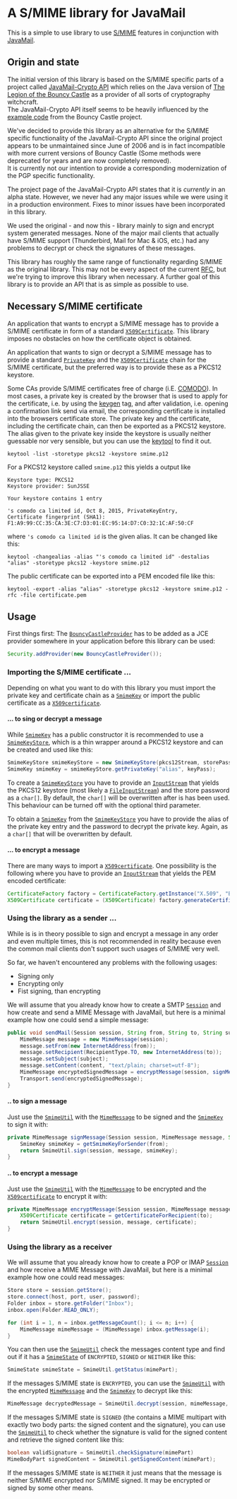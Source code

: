 # A S/MIME library for JavaMail

This is a simple to use library to use [S/MIME](https://en.wikipedia.org/wiki/S/MIME) features in conjunction with [JavaMail](http://www.oracle.com/technetwork/java/javamail/index.html).

## Origin and state

The initial version of this library is based on the S/MIME specific parts of a project called [JavaMail-Crypto API](http://javamail-crypto.sourceforge.net/) which relies on the Java version of [The Legion of the Bouncy Castle](http://www.bouncycastle.org/java.html) as a provider of all sorts of cryptography witchcraft.  
The JavaMail-Crypto API itself seems to be heavily influenced by the [example code](http://grepcode.com/file/repo1.maven.org/maven2/org.bouncycastle/bcmail-jdk16/1.46/org/bouncycastle/mail/smime/examples) from the Bouncy Castle project.

We've decided to provide this library as an alternative for the S/MIME specific functionality of the JavaMail-Crypto API since the original project appears to be unmaintained since June of 2006 and is in fact incompatible with more current versions of Bouncy Castle (Some methods were deprecated for years and are now completely removed).  
It is currently not our intention to provide a corresponding modernization of the PGP specific functionality.

The project page of the JavaMail-Crypto API states that it is *currently* in an alpha state. However, we never had any major issues while we were using it in a production environment. Fixes to minor issues have been incorporated in this library.

We used the original - and now this - library mainly to sign and encrypt system generated messages.
None of the major mail clients that actually have S/MIME support (Thunderbird, Mail for Mac & iOS, etc.) had any problems to decrypt or check the signatures of these messages.

This library has roughly the same range of functionality regarding S/MIME as the original library. This may not be every aspect of the current [RFC](https://tools.ietf.org/html/rfc5751), but we're trying to improve this library when necessary. A further goal of this library is to provide an API that is as simple as possible to use.

## Necessary S/MIME certificate

An application that wants to encrypt a S/MIME message has to provide a S/MIME certificate in form of a standard [`X509Certificate`](http://docs.oracle.com/javase/7/docs/api/java/security/cert/X509Certificate.html).
This library imposes no obstacles on how the certificate object is obtained.

An application that wants to sign or decrypt a S/MIME message has to provide a standard [`PrivateKey`](http://docs.oracle.com/javase/7/docs/api/java/security/PrivateKey.html) and the [`X509Certificate`](http://docs.oracle.com/javase/7/docs/api/java/security/cert/X509Certificate.html) chain for the S/MIME certificate, but the preferred way is to provide these as a PKCS12 keystore.

Some CAs provide S/MIME certificates free of charge (i.E. [COMODO](https://secure.comodo.com/products/frontpage?area=SecureEmailCertificate)). In most cases, a private key is created by the browser that is used to apply for the certificate, i.e. by using the [keygen](http://www.w3schools.com/tags/tag_keygen.asp) tag, and after validation, i.e. opening a confirmation link send via email, the corresponding certificate is installed into the browsers certificate store. The private key and the certificate, including the certificate chain, can then be exported as a PKCS12 keystore. The alias given to the private key inside the keystore is usually neither guessable nor very sensible, but you can use the [keytool](https://docs.oracle.com/javase/7/docs/technotes/tools/windows/keytool.html) to find it out.

```shell
keytool -list -storetype pkcs12 -keystore smime.p12
```
	
For a PKCS12 keystore called `smime.p12` this yields a output like

```
Keystore type: PKCS12
Keystore provider: SunJSSE

Your keystore contains 1 entry

's comodo ca limited id, Oct 8, 2015, PrivateKeyEntry, 
Certificate fingerprint (SHA1): F1:A9:99:CC:35:CA:3E:C7:D3:01:EC:95:14:D7:C0:32:1C:AF:50:CF
```
 
where `'s comodo ca limited id` is the given alias. It can be changed like this:

```shell
keytool -changealias -alias "'s comodo ca limited id" -destalias "alias" -storetype pkcs12 -keystore smime.p12
```

The public certificate can be exported into a PEM encoded file like this:

```shell
keytool -export -alias "alias" -storetype pkcs12 -keystore smime.p12 -rfc -file certificate.pem
```
	
## Usage

First things first: The [`BouncyCastleProvider`](http://www.bouncycastle.org/docs/docs1.5on/org/bouncycastle/jce/provider/BouncyCastleProvider.html) has to be added as a JCE provider somewhere in your application before this library can be used:

```java
Security.addProvider(new BouncyCastleProvider());
```
	
### Importing the S/MIME certificate ...

Depending on what you want to do with this library you must import the private key and certificate chain as a [`SmimeKey`](http://markenwerk.github.io/java-utils-mail-smime/javadoc/net/markenwerk/utils/mail/smime/SmimeKey.html) or import the public certificate as a [`X509certificate`](http://docs.oracle.com/javase/7/docs/api/java/security/cert/X509Certificate.html). 

#### ... to sing or decrypt a message

While [`SmimeKey`](http://markenwerk.github.io/java-utils-mail-smime/javadoc/net/markenwerk/utils/mail/smime/SmimeKey.html) has a public constructor it is recommended to use a [`SmimeKeyStore`](http://markenwerk.github.io/java-utils-mail-smime/javadoc/net/markenwerk/utils/mail/smime/SmimeKeyStore.html), which is a thin wrapper around a PKCS12 keystore and can be created and used like this:

```java
SmimeKeyStore smimeKeyStore = new SmimeKeyStore(pkcs12Stream, storePass);
SmimeKey smimeKey = smimeKeyStore.getPrivateKey("alias", keyPass);
```

To create a [`SmimeKeyStore`](http://markenwerk.github.io/java-utils-mail-smime/javadoc/net/markenwerk/utils/mail/smime/SmimeKeyStore.html) you have to provide an [`InputStream`](http://docs.oracle.com/javase/7/docs/api/java/io/InputStream.html) that yields the PKCS12 keystore (most likely a [`FileInputStream`](http://docs.oracle.com/javase/7/docs/api/java/io/FileInputStream.html)) and the store password as a `char[]`. By default, the `char[]` will be overwritten after is has been used. This behaviour can be turned off with the optional third parameter.

To obtain a [`SmimeKey`](http://markenwerk.github.io/java-utils-mail-smime/javadoc/net/markenwerk/utils/mail/smime/SmimeKey.html) from the [`SmimeKeyStore`](http://markenwerk.github.io/java-utils-mail-smime/javadoc/net/markenwerk/utils/mail/smime/SmimeKeyStore.html) you have to provide the alias of the private key entry and the password to decrypt the private key. Again, as a `char[]` that will be overwritten by default.

#### ... to encrypt a message

There are many ways to import a [`X509certificate`](http://docs.oracle.com/javase/7/docs/api/java/security/cert/X509Certificate.html). One possibility is the following where you have to provide an [`InputStream`](http://docs.oracle.com/javase/7/docs/api/java/io/InputStream.html) that yields the PEM encoded certificate:

```java
CertificateFactory factory = CertificateFactory.getInstance("X.509", "BC");
X509Certificate certificate = (X509Certificate) factory.generateCertificate(pemStream);
```
	
### Using the library as a sender ...

While is is in theory possible to sign and encrypt a message in any order and even multiple times, this is not recommended in reality because even the common mail clients don't support such usages of S/MIME very well.

So far, we haven't encountered any problems with the following usages:

 - Signing only
 - Encrypting only
 - Fist signing, than encrypting
 
We will assume that you already know how to create a SMTP [`Session`](https://javamail.java.net/nonav/docs/api/javax/mail/Session.html) and how create and send a MIME Message with JavaMail, but here is a minimal example how one could send a simple message:

```java
public void sendMail(Session session, String from, String to, String subject, String content) throws Exception {
	MimeMessage message = new MimeMessage(session);
	message.setFrom(new InternetAddress(from));
	message.setRecipient(RecipientType.TO, new InternetAddress(to));
	message.setSubject(subject);
	message.setContent(content, "text/plain; charset=utf-8");
	MimeMessage encryptedSignedMessage = encryptMessage(session, signMessage(session, message, from), to);
	Transport.send(encryptedSignedMessage);
}
```

#### .. to sign a message

Just use the [`SmimeUtil`](http://markenwerk.github.io/java-utils-mail-smime/javadoc/net/markenwerk/utils/mail/smime/SmimeUtil.html) with the [`MimeMessage`](https://javamail.java.net/nonav/docs/api/javax/mail/internet/MimeMessage.html) to be signed and the [`SmimeKey`](http://markenwerk.github.io/java-utils-mail-smime/javadoc/net/markenwerk/utils/mail/smime/SmimeKey.html) to sign it with:

```java
private MimeMessage signMessage(Session session, MimeMessage message, String from) throws Exception {
	SmimeKey smimeKey = getSmimeKeyForSender(from);
	return SmimeUtil.sign(session, message, smimeKey);
}
```

#### .. to encrypt a message

Just use the [`SmimeUtil`](http://markenwerk.github.io/java-utils-mail-smime/javadoc/net/markenwerk/utils/mail/smime/SmimeUtil.html) with the [`MimeMessage`](https://javamail.java.net/nonav/docs/api/javax/mail/internet/MimeMessage.html) to be encrypted and the [`X509certificate`](http://docs.oracle.com/javase/7/docs/api/java/security/cert/X509Certificate.html) to encrypt it with:

```java
private MimeMessage encryptMessage(Session session, MimeMessage message, String to) throws Exception {
	X509Certificate certificate = getCertificateForRecipient(to);
	return SmimeUtil.encrypt(session, message, certificate);
}
```

### Using the library as a receiver

We will assume that you already know how to create a POP or IMAP [`Session`](https://javamail.java.net/nonav/docs/api/javax/mail/Session.html) and how receive a MIME Message with JavaMail, but here is a minimal example how one could read messages:

```java
Store store = session.getStore();
store.connect(host, port, user, password);
Folder inbox = store.getFolder("Inbox");
inbox.open(Folder.READ_ONLY);

for (int i = 1, n = inbox.getMessageCount(); i <= n; i++) {
	MimeMessage mimeMessage = (MimeMessage) inbox.getMessage(i);
}
```
	
You can then use the [`SmimeUtil`](http://markenwerk.github.io/java-utils-mail-smime/javadoc/net/markenwerk/utils/mail/smime/SmimeUtil.html) check the messages content type and find out if it has a [`SmimeState`](http://markenwerk.github.io/java-utils-mail-smime/javadoc/net/markenwerk/utils/mail/smime/SmimeState.html) of `ENCRYPTED`, `SIGNED` or `NEITHER` like this:

```java
SmimeState smimeState = SmimeUtil.getStatus(mimePart);
```
	
If the messages S/MIME state is `ENCRYPTED`, you can use the [`SmimeUtil`](http://markenwerk.github.io/java-utils-mail-smime/javadoc/net/markenwerk/utils/mail/smime/SmimeUtil.html) with the encrypted [`MimeMessage`](https://javamail.java.net/nonav/docs/api/javax/mail/internet/MimeMessage.html) and the [`SmimeKey`](http://markenwerk.github.io/java-utils-mail-smime/javadoc/net/markenwerk/utils/mail/smime/SmimeKey.html) to decrypt like this:

```java
MimeMessage decryptedMessage = SmimeUtil.decrypt(session, mimeMessage, getSmimeKey());
```
	
If the messages S/MIME state is `SIGNED` (the contains a MIME multipart with exactly two body parts: the signed content and the signature), you can use the [`SmimeUtil`](http://markenwerk.github.io/java-utils-mail-smime/javadoc/net/markenwerk/utils/mail/smime/SmimeUtil.html) to check whether the signature is valid for the signed content and retrieve the signed content like this:

```java
boolean validSignature = SmimeUtil.checkSignature(mimePart)
MimeBodyPart signedContent = SmimeUtil.getSignedContent(mimePart);
```

If the messages S/MIME state is `NEITHER` it just means that the message is neither S/MIME encrypted nor S/MIME signed. It may be encrypted or signed by some other means.
